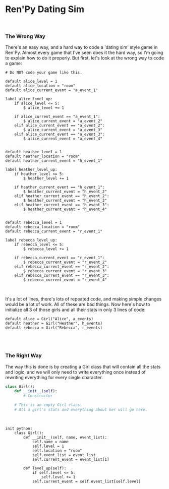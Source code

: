 # Ren'Py Dating Sim

<br>

### The Wrong Way
There's an easy way, and a hard way to code a 'dating sim' style game in Ren'Py. Almost every game that I've seen does it the hard way, so I'm going to explain how to do it properly. But first, let's look at the wrong way to code a game:
```renpy
# Do NOT code your game like this.

default alice_level = 1
default alice_location = "room"
default alice_current_event = "a_event_1"

label alice_level_up:
    if alice_level <= 5:
        $ alice_level += 1

    if alice_current_event == "a_event_1":
        $ alice_current_event = "a_event_2"
    elif alice_current_event == "a_event_2":
        $ alice_current_event = "a_event_3"
    elif alice_current_event == "a_event_3":
        $ alice_current_event = "a_event_4"


default heather_level = 1
default heather_location = "room"
default heather_current_event = "h_event_1"

label heather_level_up:
    if heather_level <= 5:
        $ heather_level += 1

    if heather_current_event == "h_event_1":
        $ heather_current_event = "h_event_2"
    elif heather_current_event == "h_event_2":
        $ heather_current_event = "h_event_3"
    elif heather_current_event == "h_event_3":
        $ heather_current_event = "h_event_4"


default rebecca_level = 1
default rebecca_location = "room"
default rebecca_current_event = "r_event_1"

label rebecca_level_up:
    if rebecca_level <= 5:
        $ rebecca_level += 1

    if rebecca_current_event == "r_event_1":
        $ rebecca_current_event = "r_event_2"
    elif rebecca_current_event == "r_event_2":
        $ rebecca_current_event = "r_event_3"
    elif rebecca_current_event == "r_event_3":
        $ rebecca_current_event = "r_event_4"
```

<br>

It's a lot of lines, there's lots of repeated code, and making simple changes would be a lot of work. All of these are bad things. Now here's how to initialize all 3 of those girls and all their stats in only 3 lines of code:
```renpy
default alice = Girl("Alice", a_events)
default heather = Girl("Heather", h_events)
default rebecca = Girl("Rebecca", r_events)
```

<br>
<br>

### The Right Way
The way this is done is by creating a Girl class that will contain all the stats and logic, and we will only need to write everything once instead of rewriting everything for every single character.
```python
class Girl():
    def __init__(self):
        # Constructor

    # This is an empty Girl class.
    # All a girl's stats and everything about her will go here.
```

<br>

```renpy
init python:
    class Girl():
        def __init__(self, name, event_list):
            self.name = name
            self.level = 1
            self.location = "room"
            self.event_list = event_list
            self.current_event = event_list[1]

        def level_up(self):
            if self.level <= 5:
                self.level += 1
            self.current_event = self.event_list[self.level]
```
